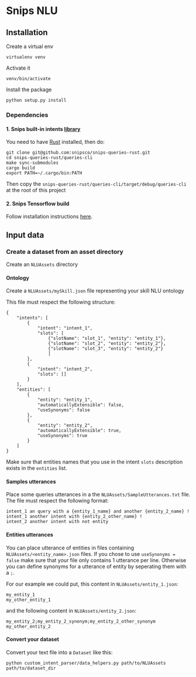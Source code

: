 # Snips NLU

## Installation
Create a virtual env
    
    virtualenv venv
    
Activate it
    
    venv/bin/activate

Install the package
    
    python setup.py install

### Dependencies

#### 1. Snips built-in intents [library](https://github.com/snipsco/snips-queries-rust)

You need to have [Rust](https://www.rust-lang.org/en-US/install.html) installed, then do:

    git clone git@github.com:snipsco/snips-queries-rust.git
    cd snips-queries-rust/queries-cli
    make sync-submodules
    cargo build
    export PATH=~/.cargo/bin:PATH
    
Then copy the `snips-queries-rust/queries-cli/target/debug/queries-cli` at the root of this project

#### 2. Snips Tensorflow build

Follow installation instructions [here](https://github.com/snipsco/tensorflow-build).


## Input data

### Create a dataset from an asset directory

Create an `NLUAssets` directory

#### Ontology

Create a `NLUAssets/mySkill.json` file representing your skill NLU ontology

This file must respect the following structure:

    {
        "intents": [
            {
                "intent": "intent_1",
                "slots": [
                    {"slotName": "slot_1", "entity": "entity_1"},
                    {"slotName": "slot_2", "entity": "entity_2"},
                    {"slotName": "slot_3", "entity": "entity_2"}
                    ]
            },
            {
                "intent": "intent_2",
                "slots": []
            }
        ],
        "entities": [
            {
                "entity": "entity_1",
                "automaticallyExtensible": false,
                "useSynonyms": false
            },
            {
                "entity": "entity_2",
                "automaticallyExtensible": true,
                "useSynonyms": true
            }
        ]
    }

Make sure that entities names that you use in the intent `slots` description exists in the `entities` list.
 

#### Samples utterances

Place some queries utterances in a the `NLUAssets/SampleUtterances.txt` file.
The file must respect the following format:

    intent_1 an query with a {entity_1_name} and another {entity_2_name} !
    intent_1 another intent with {entity_2_other_name} !
    intent_2 another intent with not entity


#### Entities utterances


You can place utterance of entities in files containing `NLUAssets/<entity_name>.json` files.
If you chose to use `useSynonyms = false` make sure that your file only contains 1 utterance per line.
Otherwise you can define synonyms for a utterance of entity by seperating them with a `;`.

For our example we could put, this content in `NLUAssets/entity_1.json`:
    
    my_entity_1
    my_other_entity_1
    
and the following content in `NLUAssets/entity_2.json`:
    
    my_entity_2;my_entity_2_synonym;my_entity_2_other_synonym
    my_other_entity_2
 
#### Convert your dataset

Convert your text file into a `Dataset` like this:
    
    python custom_intent_parser/data_helpers.py path/to/NLUAssets path/to/dataset_dir
    